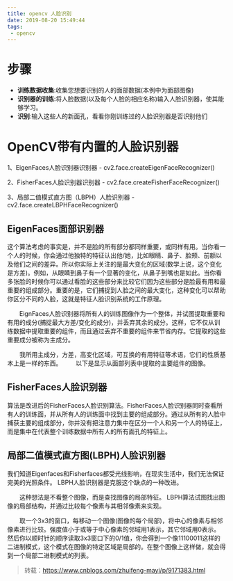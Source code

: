 ```yaml
---
title: opencv 人脸识别
date: 2019-08-20 15:49:44
tags:
 - opencv
---
```


# 步骤

* **训练数据收集**:收集您想要识别的人的面部数据(本例中为面部图像)
* **识别器的训练**:将人脸数据(以及每个人脸的相应名称)输入人脸识别器，使其能够学习。
* **识别**:输入这些人的新面孔，看看你刚训练过的人脸识别器是否识别他们

# OpenCV带有内置的人脸识别器

1、EigenFaces人脸识别器识别器 - cv2.face.createEigenFaceRecognizer()

2、FisherFaces人脸识别器识别器 - cv2.face.createFisherFaceRecognizer()

3、局部二值模式直方图（LBPH）人脸识别器 - cv2.face.createLBPHFaceRecognizer()

## EigenFaces面部识别器

这个算法考虑的事实是，并不是脸的所有部分都同样重要，或同样有用。当你看一个人的时候，你会通过他独特的特征认出他/她，比如眼睛、鼻子、脸颊、前额以及他们之间的差异。所以你实际上关注的是最大变化的区域(数学上说，这个变化是方差)。例如，从眼睛到鼻子有一个显著的变化，从鼻子到嘴也是如此。当你看多张脸的时候你可以通过看脸的这些部分来比较它们因为这些部分是脸最有用和最重要的组成部分。重要的是，它们捕捉到人脸之间的最大变化，这种变化可以帮助你区分不同的人脸，这就是特征人脸识别系统的工作原理。

　　EignFaces人脸识别器将所有人的训练图像作为一个整体，并试图提取重要和有用的成分(捕捉最大方差/变化的成分)，并丢弃其余的成分。这样，它不仅从训练数据中提取重要的组件，而且通过丢弃不重要的组件来节省内存。它提取的这些重要成分被称为主成分。

　　我所用主成分，方差，高变化区域，可互换的有用特征等术语，它们的性质基本上是一样的东西。
　　以下是显示从面部列表中提取的主要组件的图像。

## FisherFaces人脸识别器

算法是改进后的FisherFaces人脸识别算法。FisherFaces人脸识别器同时查看所有人的训练面，并从所有人的训练面中找到主要的组成部分。通过从所有的人脸中捕获主要的组成部分，你并没有把注意力集中在区分一个人和另一个人的特征上，而是集中在代表整个训练数据中所有人的所有面孔的特征上。

## 局部二值模式直方图(LBPH)人脸识别器

我们知道Eigenfaces和Fisherfaces都受光线影响，在现实生活中，我们无法保证完美的光照条件。 LBPH人脸识别器是克服这个缺点的一种改进。

　　这种想法是不看整个图像，而是查找图像的局部特征。 LBPH算法试图找出图像的局部结构，并通过比较每个像素与其相邻像素来实现。

　　取一个3x3的窗口，每移动一个图像(图像的每个局部)，将中心的像素与相邻像素进行比较。强度值小于或等于中心像素的邻域用1表示，其它邻域用0表示。然后你以顺时针的顺序读取3x3窗口下的0/1值，你会得到一个像11100011这样的二进制模式，这个模式在图像的特定区域是局部的。在整个图像上这样做，就会得到一个局部二进制模式的列表。

> 转载：https://www.cnblogs.com/zhuifeng-mayi/p/9171383.html

